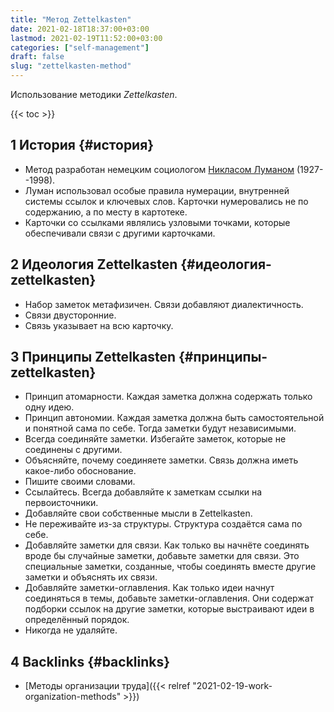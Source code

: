 ```yaml
---
title: "Метод Zettelkasten"
date: 2021-02-18T18:37:00+03:00
lastmod: 2021-02-19T11:52:00+03:00
categories: ["self-management"]
draft: false
slug: "zettelkasten-method"
---
```


Использование методики _Zettelkasten_.

<!--more-->

{{< toc >}}


## <span class="section-num">1</span> История {#история}

-   Метод разработан немецким социологом [Никласом Луманом](https://ru.wikipedia.org/wiki/%D0%9B%D1%83%D0%BC%D0%B0%D0%BD,%5F%D0%9D%D0%B8%D0%BA%D0%BB%D0%B0%D1%81) (1927--1998).
-   Луман использовал особые правила нумерации, внутренней системы ссылок и ключевых слов. Карточки нумеровались не по содержанию, а по месту в картотеке.
-   Карточки со ссылками являлись узловыми точками, которые обеспечивали связи с другими карточками.


## <span class="section-num">2</span> Идеология Zettelkasten {#идеология-zettelkasten}

-   Набор заметок метафизичен. Связи добавляют диалектичность.
-   Связи двусторонние.
-   Связь указывает на всю карточку.


## <span class="section-num">3</span> Принципы Zettelkasten {#принципы-zettelkasten}

-   Принцип атомарности. Каждая заметка должна содержать только одну
    идею.
-   Принцип автономии. Каждая заметка должна быть самостоятельной и
    понятной сама по себе. Тогда заметки будут независимыми.
-   Всегда соединяйте заметки. Избегайте заметок, которые не соединены с
    другими.
-   Объясняйте, почему соединяете заметки. Связь должна иметь какое-либо
    обоснование.
-   Пишите своими словами.
-   Ссылайтесь. Всегда добавляйте к заметкам ссылки на первоисточники.
-   Добавляйте свои собственные мысли в Zettelkasten.
-   Не переживайте из-за структуры. Структура создаётся сама по себе.
-   Добавляйте заметки для связи. Как только вы начнёте соединять вроде
    бы случайные заметки, добавьте заметки для связи. Это специальные
    заметки, созданные, чтобы соединять вместе другие заметки и
    объяснять их связи.
-   Добавляйте заметки-оглавления. Как только идеи начнут соединяться в
    темы, добавьте заметки-оглавления. Они содержат подборки ссылок на
    другие заметки, которые выстраивают идеи в определённый порядок.
-   Никогда не удаляйте.


## <span class="section-num">4</span> Backlinks {#backlinks}

-   [Методы организации труда]({{< relref "2021-02-19-work-organization-methods" >}})
